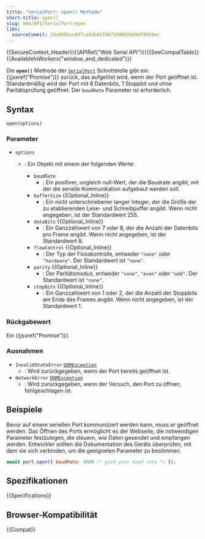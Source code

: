 ```yaml
---
title: "SerialPort: open() Methode"
short-title: open()
slug: Web/API/SerialPort/open
l10n:
  sourceCommit: 2de8605cc697ca93b02f0b7109082b694f8950ec
---
```


{{SecureContext_Header}}{{APIRef("Web Serial API")}}{{SeeCompatTable}}{{AvailableInWorkers("window_and_dedicated")}}

Die **`open()`** Methode der [`SerialPort`](/de/docs/Web/API/SerialPort) Schnittstelle gibt ein {{jsxref("Promise")}} zurück, das aufgelöst wird, wenn der Port geöffnet ist. Standardmäßig wird der Port mit 8 Datenbits, 1 Stoppbit und ohne Paritätsprüfung geöffnet. Der `baudRate` Parameter ist erforderlich.

## Syntax

```js-nolint
open(options)
```

### Parameter

- `options`

  - : Ein Objekt mit einem der folgenden Werte:

    - `baudRate`
      - : Ein positiver, ungleich null-Wert, der die Baudrate angibt, mit der die serielle Kommunikation aufgebaut werden soll.
    - `bufferSize` {{Optional_Inline}}
      - : Ein nicht unterschriebener langer Integer, der die Größe der zu etablierenden Lese- und Schreibpuffer angibt. Wenn nicht angegeben, ist der Standardwert 255.
    - `dataBits` {{Optional_Inline}}
      - : Ein Ganzzahlwert von 7 oder 8, der die Anzahl der Datenbits pro Frame angibt. Wenn nicht angegeben, ist der Standardwert 8.
    - `flowControl` {{Optional_Inline}}
      - : Der Typ der Flusskontrolle, entweder `"none"` oder `"hardware"`. Der Standardwert ist `"none"`.
    - `parity` {{Optional_Inline}}
      - : Der Paritätsmodus, entweder `"none"`, `"even"` oder `"odd"`. Der Standardwert ist `"none"`.
    - `stopBits` {{Optional_Inline}}
      - : Ein Ganzzahlwert von 1 oder 2, der die Anzahl der Stoppbits am Ende des Frames angibt. Wenn nicht angegeben, ist der Standardwert 1.

### Rückgabewert

Ein {{jsxref("Promise")}}.

### Ausnahmen

- `InvalidStateError` [`DOMException`](/de/docs/Web/API/DOMException)
  - : Wird zurückgegeben, wenn der Port bereits geöffnet ist.
- `NetworkError` [`DOMException`](/de/docs/Web/API/DOMException)
  - : Wird zurückgegeben, wenn der Versuch, den Port zu öffnen, fehlgeschlagen ist.

## Beispiele

Bevor auf einem seriellen Port kommuniziert werden kann, muss er geöffnet werden. Das Öffnen des Ports ermöglicht es der Webseite, die notwendigen Parameter festzulegen, die steuern, wie Daten gesendet und empfangen werden. Entwickler sollten die Dokumentation des Geräts überprüfen, mit dem sie sich verbinden, um die geeigneten Parameter zu bestimmen.

```js
await port.open({ baudRate: 9600 /* pick your baud rate */ });
```

## Spezifikationen

{{Specifications}}

## Browser-Kompatibilität

{{Compat}}

